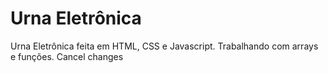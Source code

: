 # Urna Eletrônica

Urna Eletrônica feita em HTML, CSS e Javascript.
Trabalhando com arrays e funções.
Cancel changes
